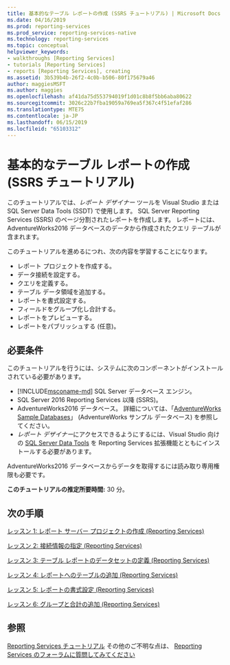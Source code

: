 ```yaml
---
title: 基本的なテーブル レポートの作成 (SSRS チュートリアル) | Microsoft Docs
ms.date: 04/16/2019
ms.prod: reporting-services
ms.prod_service: reporting-services-native
ms.technology: reporting-services
ms.topic: conceptual
helpviewer_keywords:
- walkthroughs [Reporting Services]
- tutorials [Reporting Services]
- reports [Reporting Services], creating
ms.assetid: 3b539b4b-26f2-4c0b-b506-80f175679a46
author: maggiesMSFT
ms.author: maggies
ms.openlocfilehash: af41da75d553794019f1d01c8b8f5bb6aba80622
ms.sourcegitcommit: 3026c22b7fba19059a769ea5f367c4f51efaf286
ms.translationtype: MTE75
ms.contentlocale: ja-JP
ms.lasthandoff: 06/15/2019
ms.locfileid: "65103312"
---
```

# <a name="create-a-basic-table-report-ssrs-tutorial"></a>基本的なテーブル レポートの作成 (SSRS チュートリアル)

このチュートリアルでは、*レポート デザイナー* ツールを Visual Studio または SQL Server Data Tools (SSDT) で使用します。 SQL Server Reporting Services (SSRS) のページ分割されたレポートを作成します。 レポートには、AdventureWorks2016 データベースのデータから作成されたクエリ テーブルが含まれます。

このチュートリアルを進めるにつれ、次の内容を学習することになります。
  
- レポート プロジェクトを作成する。
- データ接続を設定する。
- クエリを定義する。
- テーブル データ領域を追加する。
- レポートを書式設定する。
- フィールドをグループ化し合計する。
- レポートをプレビューする。
- レポートをパブリッシュする (任意)。

## <a name="requirements"></a>必要条件

このチュートリアルを行うには、システムに次のコンポーネントがインストールされている必要があります。

- [!INCLUDE[msconame-md](../includes/msconame-md.md)] SQL Server データベース エンジン。  
- SQL Server 2016 Reporting Services 以降 (SSRS)。
- AdventureWorks2016 データベース。  詳細については、「[AdventureWorks Sample Databases](https://github.com/Microsoft/sql-server-samples/releases)」 (AdventureWorks サンプル データベース) を参照してください。
- *レポート デザイナー*にアクセスできるようにするには、Visual Studio 向けの [SQL Server Data Tools](../ssdt/download-sql-server-data-tools-ssdt.md) を Reporting Services 拡張機能とともにインストールする必要があります。
  
AdventureWorks2016 データベースからデータを取得するには読み取り専用権限も必要です。

**このチュートリアルの推定所要時間:** 30 分。

## <a name="next-steps"></a>次の手順

[レッスン 1: レポート サーバー プロジェクトの作成 (Reporting Services)](lesson-1-creating-a-report-server-project-reporting-services.md)

[レッスン 2: 接続情報の指定 (Reporting Services)](lesson-2-specifying-connection-information-reporting-services.md)

[レッスン 3: テーブル レポートのデータセットの定義 (Reporting Services)](lesson-3-defining-a-dataset-for-the-table-report-reporting-services.md)

[レッスン 4: レポートへのテーブルの追加 (Reporting Services)](lesson-4-adding-a-table-to-the-report-reporting-services.md)

[レッスン 5: レポートの書式設定 (Reporting Services)](lesson-5-formatting-a-report-reporting-services.md)

[レッスン 6: グループと合計の追加 (Reporting Services)](lesson-6-adding-grouping-and-totals-reporting-services.md)

## <a name="see-also"></a>参照

[Reporting Services チュートリアル](reporting-services-tutorials-ssrs.md) その他のご不明な点は、 [Reporting Services のフォーラムに質問してみてください](https://go.microsoft.com/fwlink/?LinkId=620231)

